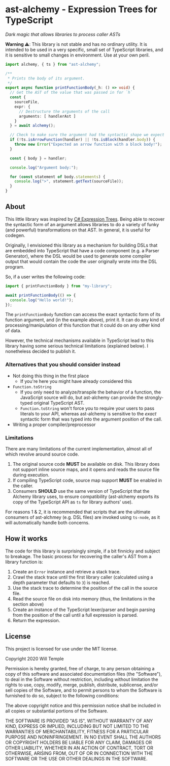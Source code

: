 # ast-alchemy - Expression Trees for TypeScript

*Dark magic that allows libraries to process caller ASTs*

__Warning ⚠️__: This library is not stable and has no ordinary utility. It is
intended to be used in a very specific, small set of TypeScript libraries, and
it is sensitive to small changes in environment. Use at your own peril.

```typescript
import alchemy, { ts } from "ast-alchemy";

/**
 * Prints the body of its argument.
 */
export async function printFunctionBody(_h: () => void) {
  // Get the AST of the value that was passed in for `h`
  const {
    sourceFile,
    expr: {
      // Destructure the arguments of the call
      arguments: [ handlerAst ]
    }
  } = await alchemy();

  // Check to make sure the argument had the syntactic shape we expect
  if (!ts.isArrowFunction(handler) || !ts.isBlock(handler.body)) {
    throw new Error("Expected an arrow function with a block body!");
  }

  const { body } = handler;

  console.log("Argument body:");

  for (const statement of body.statements) {
    console.log(">", statement.getText(sourceFile));
  }
}
```

## About

This little library was inspired by [C# Expression Trees][expressiontree].
Being able to recover the syntactic form of an argument allows libraries to do
a variety of funky (and powerful) transformations on that AST. In general, it
is useful for codegen.

Originally, I envisioned this library as a mechanism for building DSLs that are
embedded into TypeScript that have a code component (e.g. a Parser Generator),
where the DSL would be used to generate some compiler output that would contain
the code the user originally wrote into the DSL program.

So, if a user writes the following code:

```typescript
import { printFunctionBody } from "my-library";

await printFunctionBody(() => {
  console.log("Hello world!");
});
```

The `printFunctionBody` function can access the exact syntactic form of its
function argument, and (in the example above), print it. It can do any kind
of processing/manipulation of this function that it could do on any other kind
of data.

However, the technical mechanisms available in TypeScript lead to this library
having some serious technical limitations (explained below). I nonetheless
decided to publish it.

### Alternatives that you should consider instead

- Not doing this thing in the first place
  - If you're here you might have already considered this
- `Function.toString`
  - If you only need to analyze/transpile the behavior of a function, the JavaScript source will do,
    but ast-alchemy can provide the strongly-typed original TypeScript AST.
  - `Function.toString` won't force you to require your users to pass literals to your API, whereas
    ast-alchemy is sensitive to the _exact_ syntactic form that was typed into the argument
    position of the call.
- Writing a proper compiler/preprocessor

### Limitations

There are many limitations of the current implementation, almost all of which revolve around source code.

1. The original source code __MUST__ be available on disk. This library does
   not support inline source maps, and it opens and reads the source file
   during execution.
2. If compiling TypeScript code, source map support __MUST__ be enabled in
   the caller.
3. Consumers __SHOULD__ use the same version of TypeScript that the Alchemy
   library uses, to ensure compatibility (ast-alchemy exports its copy of
   the TypeScript API as `ts` for library authors' use).

For reasons 1 & 2, it is recommended that scripts that are the ultimate
consumers of ast-alchmey (e.g. DSL files) are invoked using `ts-node`, as it
will automatically handle both concerns.

## How it works

The code for this library is surprisingly simple, if a bit finnicky and subject to breakage. The basic
process for recovering the caller's AST from a library function is:

1. Create an `Error` instance and retrieve a stack trace.
2. Crawl the stack trace until the first library caller (calculated using a depth
   parameter that defaults to `3`) is reached.
3. Use the stack trace to determine the position of the call in the source file.
4. Read the source file on disk into memory (thus, the limitations in the section above)
5. Create an instance of the TypeScript lexer/parser and begin parsing from the position
   of the call until a full expression is parsed.
6. Return the expression.

## License

This project is licensed for use under the MIT license.

Copyright 2020 Will Temple

Permission is hereby granted, free of charge, to any person obtaining a copy of
this software and associated documentation files (the "Software"), to deal in
the Software without restriction, including without limitation the rights to
use, copy, modify, merge, publish, distribute, sublicense, and/or sell copies
of the Software, and to permit persons to whom the Software is furnished to do
so, subject to the following conditions:

The above copyright notice and this permission notice shall be included in all
copies or substantial portions of the Software.

THE SOFTWARE IS PROVIDED "AS IS", WITHOUT WARRANTY OF ANY KIND, EXPRESS OR
IMPLIED, INCLUDING BUT NOT LIMITED TO THE WARRANTIES OF MERCHANTABILITY,
FITNESS FOR A PARTICULAR PURPOSE AND NONINFRINGEMENT. IN NO EVENT SHALL THE
AUTHORS OR COPYRIGHT HOLDERS BE LIABLE FOR ANY CLAIM, DAMAGES OR OTHER
LIABILITY, WHETHER IN AN ACTION OF CONTRACT, TORT OR OTHERWISE, ARISING FROM,
OUT OF OR IN CONNECTION WITH THE SOFTWARE OR THE USE OR OTHER DEALINGS IN THE
SOFTWARE.

<!-- Links -->
[expressiontree]: https://github.com/dotnet/csharplang/blob/master/spec/types.md#expression-tree-types

